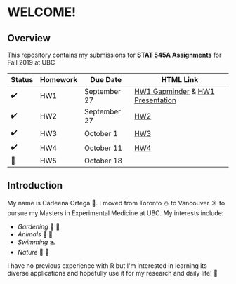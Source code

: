 # **WELCOME!**
## Overview

This repository contains my submissions for **STAT 545A Assignments** for Fall 2019 at UBC

|Status| Homework | Due Date |HTML Link|
| ----------- | ----------- | ----------- |----------- |
|:heavy_check_mark:|HW1 | September 27 |[HW1 Gapminder](https://stat545-ubc-hw-2019-20.github.io/stat545-hw-carleenaortega/HW1/Gapminder-Exploration.html) & [HW1 Presentation](https://stat545-ubc-hw-2019-20.github.io/stat545-hw-carleenaortega/HW1/Cars-Exploration-Presentation.html#1)|
|:heavy_check_mark:|HW2 | September 27 |[HW2](https://stat545-ubc-hw-2019-20.github.io/stat545-hw-carleenaortega/HW2/HW2-Submission.html)|
|:heavy_check_mark:|HW3 | October 1 |[HW3](https://stat545-ubc-hw-2019-20.github.io/stat545-hw-carleenaortega/HW3/HW03.html)|
|:heavy_check_mark:|HW4 | October 11 |[HW4](https://stat545-ubc-hw-2019-20.github.io/stat545-hw-carleenaortega/HW4/HW4-vFinal.html)|
|:radio_button:|HW5 | October 18||

## Introduction
My name is Carleena Ortega :woman:. I moved from Toronto :snowman: to Vancouver :sunny: to pursue my Masters in Experimental Medicine at UBC. 
My interests include:
* *Gardening* :herb: :hibiscus:
* *Animals* :dog: :koala: 
* *Swimming* :swimmer:
* *Nature* :ocean: :deciduous_tree:

I have no previous experience with R but I'm interested in learning its diverse applications and hopefully use it for my research and daily life! :100:

